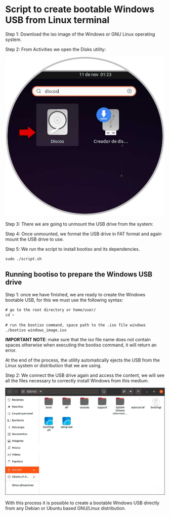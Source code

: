 Script to create bootable Windows USB from Linux terminal
=========================================================

Step 1: Download the iso image of the Windows or GNU Linux operating system.

Step 2: From Activities we open the Disks utility:

![screenshot 1](./assets/images/screenshot_1.jpg)

Step 3: There we are going to unmount the USB drive from the system: 

Step 4: Once unmounted, we format the USB drive in FAT format and again mount the USB drive to use.

Step 5: We run the script to install bootiso and its dependencies.
 
 ```    
 sudo ./script.sh 
 ```
Running bootiso to prepare the Windows USB drive
------------------------------------------------

Step 1: once we have finished, we are ready to create the Windows bootable USB, for this we must use the following syntax:

```
# go to the root directory or home/user/   
cd ~

# run the bootiso command, space path to the .iso file windows
./bootiso windows_image.iso
 ```
**IMPORTANT NOTE**: make sure that the iso file name does not contain spaces otherwise when executing the bootiso command, it will return an error.

At the end of the process, the utility automatically ejects the USB from the Linux system or distribution that we are using.

Step 2: We connect the USB drive again and access the content, we will see all the files necessary to correctly install Windows from this medium.

![screenshot 2](./assets/images/screenshot_2.png)

With this process it is possible to create a bootable Windows USB directly from any Debian or Ubuntu based GNU/Linux distribution.